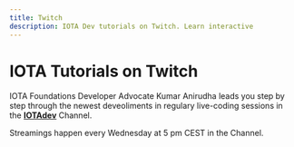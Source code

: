 ```yaml
---
title: Twitch
description: IOTA Dev tutorials on Twitch. Learn interactive
---
```



# IOTA Tutorials on Twitch

IOTA Foundations Developer Advocate Kumar Anirudha leads you step by step through the newest deveoliments in regulary live-coding sessions in the [**IOTAdev**](https://www.twitch.tv/iotadev) Channel.

Streamings happen every Wednesday at 5 pm CEST in the Channel.

